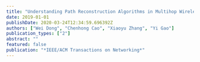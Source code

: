 ```yaml
---
title: "Understanding Path Reconstruction Algorithms in Multihop Wireless Networks"
date: 2019-01-01
publishDate: 2020-03-24T12:34:59.696392Z
authors: ["Wei Dong", "Chenhong Cao", "Xiaoyu Zhang", "Yi Gao"]
publication_types: ["2"]
abstract: ""
featured: false
publication: "*IEEE/ACM Transactions on Networking*"
---
```


